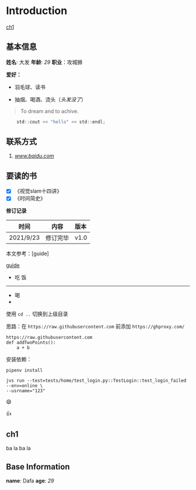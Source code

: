 # Introduction

[ch1](#ch1)


## 基本信息

**姓名**: 大发 **年龄**: *29* **职业**：攻城狮

**爱好：**

- 羽毛球、读书

- 抽烟、喝酒、烫头（*头发没了*）

> To dream and to achive.

```c
    std::cout << "hello" << std::endl;
```

## 联系方式
1. *www.baidu.com*

## 要读的书
- [x] 《视觉slam十四讲》
- [x] 《时间简史》

**修订记录**


|   时间    |   内容   | 版本 |
| :-------: | :------: | :--- |
| 2021/9/23 | 修订完毕 | v1.0 |

本文参考：[guide]

[guide](https://github.com)

- 吃
    饭

***

- 喝
-

使用 `cd ..` 切换到上级目录

思路：在 `https://raw.githubusercontent.com` 前添加 `https://ghproxy.com/`

    https://raw.githubusercontent.com
    def addTwoPoints():
        a + b

安装依赖：

    pipenv install


```shell
jvs run --test=tests/home/test_login.py::TestLogin::test_login_failed --env=online \
--usrname="123"
```

:smile:

:+1:



## ch1

ba la ba la


## Base Information


**name**:   Dafa    **age**:    *29*